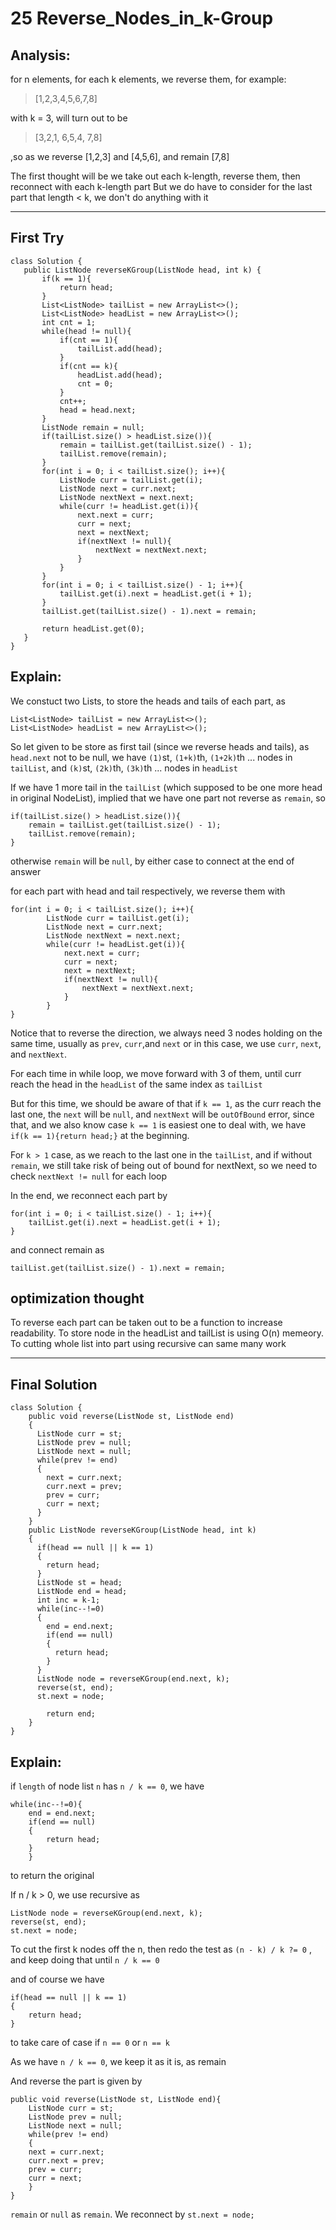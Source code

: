 # 25 Reverse_Nodes_in_k-Group

## **Analysis**:

for n elements, for each k elements, we reverse them, for example:
> [1,2,3,4,5,6,7,8]

with k = 3, will turn out to be
> [3,2,1, 6,5,4, 7,8]

,so as we reverse [1,2,3] and [4,5,6], and remain [7,8]


The first thought will be we take out each k-length, reverse them, then reconnect with each k-length part
But we do have to consider for the last part that length < k, we don't do anything with it

 ---
 ## **First Try**

 ```
 class Solution {
    public ListNode reverseKGroup(ListNode head, int k) {
        if(k == 1){
            return head;
        }
        List<ListNode> tailList = new ArrayList<>();
        List<ListNode> headList = new ArrayList<>();
        int cnt = 1;
        while(head != null){
            if(cnt == 1){
                tailList.add(head);
            }
            if(cnt == k){
                headList.add(head);
                cnt = 0;
            }
            cnt++;
            head = head.next;
        }
        ListNode remain = null;
        if(tailList.size() > headList.size()){
            remain = tailList.get(tailList.size() - 1);
            tailList.remove(remain);
        }
        for(int i = 0; i < tailList.size(); i++){
            ListNode curr = tailList.get(i);
            ListNode next = curr.next;
            ListNode nextNext = next.next;
            while(curr != headList.get(i)){
                next.next = curr;
                curr = next;
                next = nextNext;
                if(nextNext != null){
                    nextNext = nextNext.next;
                }
            }
        }
        for(int i = 0; i < tailList.size() - 1; i++){
            tailList.get(i).next = headList.get(i + 1);
        }
        tailList.get(tailList.size() - 1).next = remain;
        
        return headList.get(0);
    }
}
```

## Explain:

We constuct two Lists, to store the heads and tails of each part, as
```
List<ListNode> tailList = new ArrayList<>();
List<ListNode> headList = new ArrayList<>();
```

So let given to be store as first tail (since we reverse heads and tails), as `head.next` not to be null, we have 
`(1)`st, `(1+k)`th, `(1+2k)`th ... nodes in `tailList`, and
`(k)`st, `(2k)`th, `(3k)`th ... nodes in `headList`

If we have 1 more tail in the `tailList` (which supposed to be one more head in original NodeList), implied that we have one part not reverse as `remain`, so

```
if(tailList.size() > headList.size()){
    remain = tailList.get(tailList.size() - 1);
    tailList.remove(remain);
}
```

otherwise `remain` will be `null`, by either case to connect at the end of answer


for each part with head and tail respectively, we reverse them with 
```
for(int i = 0; i < tailList.size(); i++){
        ListNode curr = tailList.get(i);
        ListNode next = curr.next;
        ListNode nextNext = next.next;
        while(curr != headList.get(i)){
            next.next = curr;
            curr = next;
            next = nextNext;
            if(nextNext != null){
                nextNext = nextNext.next;
            }
        }
}
```

Notice that to reverse the direction, we always need 3 nodes holding on the same time, usually as `prev`, `curr`,and `next` or in this case, we use `curr`, `next`, and `nextNext`.

For each time in while loop, we move forward with 3 of them, until curr reach the head in the `headList` of the same index as `tailList`

But for this time, we should be aware of that if `k == 1`, as the curr reach the last one, the `next` will be `null`, and `nextNext` will be `outOfBound` error, since that, and we also know case `k == 1` is easiest one to deal with, we have `if(k == 1){return head;}` at the beginning.

For `k > 1` case, as we reach to the last one in the `tailList`, and if without `remain`, we still take risk of being out of bound for nextNext, so we need to check `nextNext != null` for each loop

In the end, we reconnect each part by
```
for(int i = 0; i < tailList.size() - 1; i++){
    tailList.get(i).next = headList.get(i + 1);
}
```
and connect remain as
```
tailList.get(tailList.size() - 1).next = remain;
```


## optimization thought
To reverse each part can be taken out to be a function to increase readability. To store node in the headList and tailList is using O(n) memeory. To cutting whole list into part using recursive can same many work

---

## **Final Solution**
```
class Solution {
    public void reverse(ListNode st, ListNode end)
    {
      ListNode curr = st;
      ListNode prev = null;
      ListNode next = null;
      while(prev != end)
      {
        next = curr.next;
        curr.next = prev;
        prev = curr;
        curr = next;
      }
    }
    public ListNode reverseKGroup(ListNode head, int k) 
    {
      if(head == null || k == 1)
      {
        return head;
      }
      ListNode st = head;
      ListNode end = head;
      int inc = k-1;
      while(inc--!=0)
      {
        end = end.next;
        if(end == null)
        {
          return head;
        }
      }
      ListNode node = reverseKGroup(end.next, k);
      reverse(st, end);
      st.next = node;
      
        return end;
    }
}
```

## Explain:
if `length` of node list `n` has `n / k == 0`, we have
```
while(inc--!=0){
    end = end.next;
    if(end == null)
    {
        return head;
    }
    }
```
to return the original

If n / k > 0, we use recursive as 
```
ListNode node = reverseKGroup(end.next, k);
reverse(st, end);
st.next = node;
```

To cut the first k nodes off the n, then redo the test as `(n - k) / k ?= 0` , and keep doing that until `n / k == 0`

and of course we have 
```
if(head == null || k == 1)
{
    return head;
}
```
to take care of case if `n == 0` or `n == k`

As we have `n / k == 0`, we keep it as it is, as remain 


And reverse the part is given by
```
public void reverse(ListNode st, ListNode end){
    ListNode curr = st;
    ListNode prev = null;
    ListNode next = null;
    while(prev != end)
    {
    next = curr.next;
    curr.next = prev;
    prev = curr;
    curr = next;
    }
}
```
 `remain` or `null` as `remain`. We reconnect by `st.next = node;`

